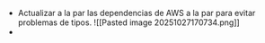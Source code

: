  - Actualizar a la par las dependencias de AWS a la par para evitar problemas de tipos. ![[Pasted image 20251027170734.png]]
 - 